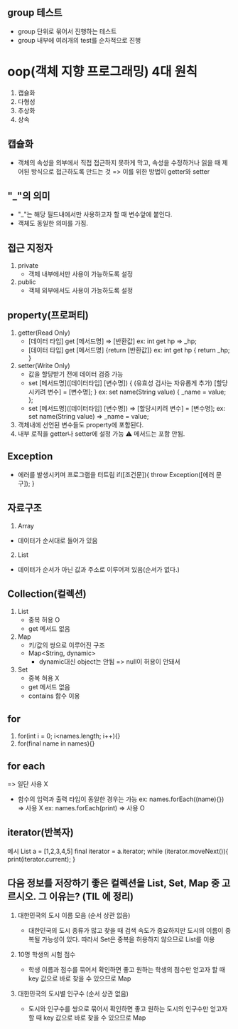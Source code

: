 ## group 테스트
- group 단위로 묶어서 진행하는 테스트
- group 내부에 여러개의 test를 순차적으로 진행

# oop(객체 지향 프로그래밍) 4대 원칙
1. 캡슐화
2. 다형성
3. 추상화
4. 상속

## 캡슐화
- 객체의 속성을 외부에서 직접 접근하지 못하게 막고,
  속성을 수정하거나 읽을 때 제어된 방식으로 접근하도록 만드는 것
  => 이를 위한 방법이 getter와 setter

## "_"의 의미
- "_"는 해당 필드내에서만 사용하고자 할 때 변수앞에 붙인다.
- 객체도 동일한 의미를 가짐.

## 접근 지정자
1. private
    - 객체 내부에서만 사용이 가능하도록 설정
2. public
    - 객체 외부에서도 사용이 가능하도록 설정

## property(프로퍼티)
1.  getter(Read Only)
    - [데이터 타입] get [메서드명] => [반환값]
        ex: int get hp => _hp;
    - [데이터 타입] get [메서드명] {return [반환값]}
        ex: int get hp {
            return _hp;
        }
2. setter(Write Only)
    - 값을 할당받기 전에 데이터 검증 가능
    - set [메서드명]([데이터타입] [변수명]) {
        (유효성 검사는 자유롭게 추가)
        [할당시키려 변수] = [변수명];
    }
        ex: set name(String value) {
            _name = value;
        };
    - set [메서드명]([데이터타입] [변수명]) => [할당시키려 변수] = [변수명];
        ex: set name(String value) => _name = value;
3. 객체내에 선언된 변수들도 property에 포함된다.
4. 내부 로직을 getter나 setter에 설정 가능
⚠️ 메서드는 포함 안됨.

## Exception
- 에러를 발생시키며 프로그램을 터트림
if([조건문]){
    throw Exception([에러 문구]);
}

## 자료구조
1. Array
- 데이터가 순서대로 들어가 있음
2. List
- 데이터가 순서가 아닌 값과 주소로 이루어져 있음(순서가 없다.)

## Collection(컬렉션)
1. List
    - 중복 허용 O
    - get 메서드 없음
2. Map
    - 키/값의 쌍으로 이루어진 구조
    - Map<String, dynamic>
        - dynamic대신 object는 안됨 => null이 허용이 안돼서
3. Set
    - 중복 허용 X
    - get 메서드 없음
    - contains 함수 이용

## for
1. for(int i = 0; i<names.length; i++){}
2. for(final name in names){}

## for each
=> 일단 사용 X
- 함수의 입력과 출력 타입이 동일한 경우는 가능
ex: names.forEach((name){}) => 사용 X
ex: names.forEach(print) => 사용 O

## iterator(반복자)
예시
List<int> a = [1,2,3,4,5]
final iterator = a.iterator;
while (iterator.moveNext()){
    print(iterator.current);
}

## 다음 정보를 저장하기 좋은 컬렉션을 List, Set, Map 중 고르시오. 그 이유는? (TIL 에 정리)
1. 대한민국의 도시 이름 모음 (순서 상관 없음)
    - 대한민국의 도시 종류가 많고 찾을 때 검색 속도가 중요하지만
      도시의 이름이 중복될 가능성이 있다.
      따라서 Set은 중복을 허용하지 않으므로 List를 이용

2. 10명 학생의 시험 점수
    - 학생 이름과 점수를 묶어서 확인하면 좋고
      원하는 학생의 점수만 얻고자 할 때 key 값으로 바로 찾을 수 있으므로 Map

3. 대한민국의 도시별 인구수 (순서 상관 없음)
    - 도시와 인구수를 쌍으로 묶어서 확인하면 좋고
      원하는 도시의 인구수만 얻고자 할 때 key 값으로 바로 찾을 수 있으므로 Map